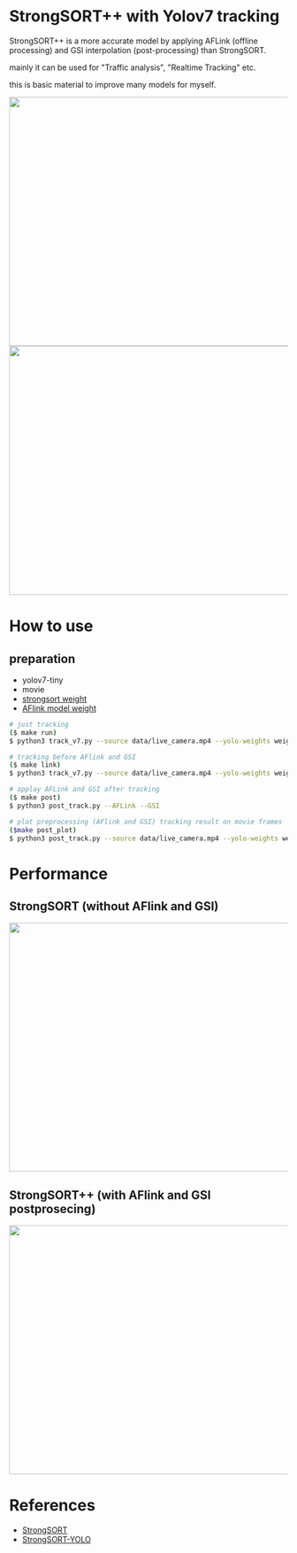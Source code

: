 # StrongSORT++ with Yolov7 tracking

StrongSORT++ is a more accurate model by applying AFLink (offline processing) and GSI interpolation (post-processing) than StrongSORT.

mainly it can be used for "Traffic analysis", "Realtime Tracking" etc.

this is basic material to improve many models for myself.

<img src="https://user-images.githubusercontent.com/48679574/223445547-c6e5e72c-c28d-459f-93dc-ab9bcff0c3d8.png" width="600" height="450"/>

<img src="https://user-images.githubusercontent.com/48679574/223445558-c828c1a0-40e4-42f7-9a49-92d60452eaac.png" width="600" height="450"/>


# How to use

## preparation
- yolov7-tiny
- movie
- [strongsort weight](https://drive.google.com/file/d/1hF2_0cqWwAY0mf2SvAMNcFVdYrcIHDIj/view?usp=sharing)
- [AFlink model weight](https://drive.google.com/file/d/1qHoq33a6Ub4yDQrNJ4gTFmyqhyAYLOZg/view?usp=sharing)

```bash
# just tracking 
($ make run)
$ python3 track_v7.py --source data/live_camera.mp4 --yolo-weights weights/yolov7-tiny.pt --save-txt --count --show-vid --draw

# tracking before AFlink and GSI
($ make link)
$ python3 track_v7.py --source data/live_camera.mp4 --yolo-weights weights/yolov7-tiny.pt --save-txt --count --show-vid --draw --post

# applay AFLink and GSI after tracking
($ make post)
$ python3 post_track.py --AFLink --GSI

# plot preprocessing (AFlink and GSI) tracking result on movie frames
($make post_plot)
$ python3 post_track.py --source data/live_camera.mp4 --yolo-weights weights/yolov7-tiny.pt --show-vid --draw --post_plot
```


# Performance

## StrongSORT (without AFlink and GSI)

<img src="https://user-images.githubusercontent.com/48679574/223443273-ec6b5737-e5e0-44e6-bc1b-52d0bc6e28d7.jpg" width="600" height="450"/>

## StrongSORT++ (with AFlink and GSI postprosecing)

<img src="https://user-images.githubusercontent.com/48679574/223443233-e1d41f0f-a094-4d70-b70e-ed891991a986.jpg" width="600" height="450"/>


# References
- [StrongSORT](https://github.com/dyhBUPT/StrongSORT)
- [StrongSORT-YOLO](https://github.com/bharath5673/StrongSORT-YOLO)
